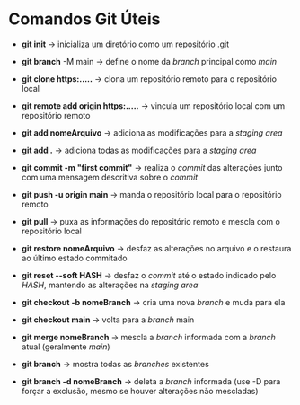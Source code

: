 # Comandos Git Úteis
- **git init** -> inicializa um diretório como um repositório .git
  
- **git branch** -M main -> define o nome da *branch* principal como *main*
  
- **git clone https:.....** -> clona um repositório remoto para o repositório local
  
- **git remote add origin https:.....** -> vincula um repositório local com um repositório remoto
  
- **git add nomeArquivo** -> adiciona as modificações para a *staging area*
  
- **git add .** -> adiciona todas as modificações para a *staging area*
  
- **git commit -m "first commit"** -> realiza o *commit* das alterações junto com uma mensagem descritiva sobre o *commit*
  
- **git push -u origin main** -> manda o repositório local para o repositório remoto
  
- **git pull** -> puxa as informações do repositório remoto e mescla com o repositório local
  
- **git restore nomeArquivo** -> desfaz as alterações no arquivo e o restaura ao último estado commitado
  
- **git reset --soft HASH** -> desfaz o *commit* até o estado indicado pelo *HASH*, mantendo as alterações na *staging area*
  
- **git checkout -b nomeBranch** -> cria uma nova *branch* e muda para ela
  
- **git checkout main** -> volta para a *branch* main
  
- **git merge nomeBranch** -> mescla a *branch* informada com a *branch* atual (geralmente *main*)
  
- **git branch** -> mostra todas as *branches* existentes
  
- **git branch -d nomeBranch** -> deleta a *branch* informada (use -D para forçar a exclusão, mesmo se houver alterações não mescladas)
